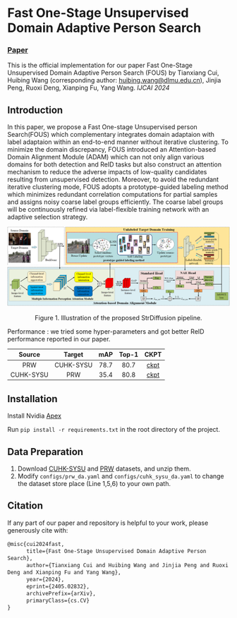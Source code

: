 # Fast One-Stage Unsupervised Domain Adaptive Person Search

### [Paper](https://arxiv.org/abs/2405.02832) 
This is the official implementation for our paper Fast One-Stage Unsupervised Domain Adaptive Person Search (FOUS) by Tianxiang Cui, Huibing Wang (corresponding author: huibing.wang@dlmu.edu.cn), Jinjia Peng, Ruoxi Deng, Xianping Fu, Yang Wang. *IJCAI 2024*

## Introduction
In this paper,  we propose a Fast One-stage Unsupervised person Search(FOUS) which complementary integrates domain adaptaion with label adaptaion within an end-to-end manner without iterative clustering. To minimize the domain discrepancy, FOUS introduced an Attention-based Domain Alignment Module (ADAM) which can not only align various domains for both detection and ReID tasks but also construct an attention mechanism to reduce the adverse impacts of low-quality candidates resulting from unsupervised detection. Moreover, to avoid the redundant iterative clustering mode, FOUS adopts a prototype-guided labeling method which minimizes redundant correlation computations for partial samples and assigns noisy coarse label groups efficiently. The coarse label groups will be continuously refined via label-flexible training network with an adaptive selection strategy.

![framework](image/image.png)
<p align="center">Figure 1. Illustration of the proposed StrDiffusion pipeline.</p>

Performance :
we tried some hyper-parameters and got better ReID performance reported in our paper.

|  Source   |  Target   | mAP  | Top-1 |                             CKPT                             |
| :-------: | :-------: | :--: | :---: | :----------------------------------------------------------: |
|    PRW    | CUHK-SYSU | 78.7 | 80.7  | [ckpt](https://drive.google.com/file/d/1pPAr284Onjl1FsyrVDKwbkhLKg5I-Inm/view?usp=drive_link) |
| CUHK-SYSU |    PRW    | 35.4 | 80.8  | [ckpt](https://drive.google.com/file/d/18kcK-Z3Mo29x2DuvJb6EGWGEqRRgDXo8/view?usp=drive_link) |


## Installation

Install Nvidia [Apex](https://github.com/NVIDIA/apex)

Run `pip install -r requirements.txt` in the root directory of the project.


## Data Preparation

1. Download [CUHK-SYSU](https://drive.google.com/open?id=1z3LsFrJTUeEX3-XjSEJMOBrslxD2T5af) and [PRW](https://goo.gl/2SNesA) datasets, and unzip them.
2. Modify `configs/prw_da.yaml` and `configs/cuhk_sysu_da.yaml` to change the dataset store place (Line 1,5,6) to your own path.


## Citation

If any part of our paper and repository is helpful to your work, please generously cite with:

```
@misc{cui2024fast,
      title={Fast One-Stage Unsupervised Domain Adaptive Person Search}, 
      author={Tianxiang Cui and Huibing Wang and Jinjia Peng and Ruoxi Deng and Xianping Fu and Yang Wang},
      year={2024},
      eprint={2405.02832},
      archivePrefix={arXiv},
      primaryClass={cs.CV}
}
```
